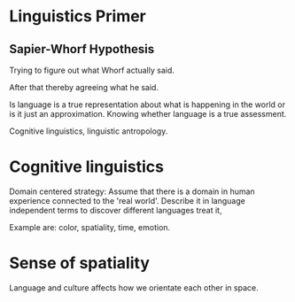 # Linguistics Primer

## Sapier-Whorf Hypothesis

Trying to figure out what Whorf actually said.

After that thereby agreeing what he said.



Is language is a true representation about what is happening in the world or is it just an approximation.
Knowing whether language is a true assessment.

Cognitive linguistics, linguistic antropology.


# Cognitive linguistics
Domain centered strategy: Assume that there is a domain in human experience connected to the 'real world'. Describe it in language independent terms to discover different languages treat it,

Example are: color, spatiality, time, emotion.

# Sense of spatiality
Language and culture affects how we orientate each other in space.
